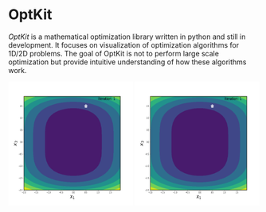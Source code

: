 # OptKit
*OptKit* is a mathematical optimization library written in python and still in development. It focuses on visualization of optimization algorithms for 1D/2D problems. The goal of OptKit is not to perform large scale optimization but provide intuitive understanding of how these algorithms work. 


<img src="optimization_animation_constant.gif" width="250" height="250"/> <img src="optimization_animation_minimization.gif" width="250" height="250"/>


<!-- 
![](optimization_animation_constant.gif)
![](optimization_animation_minimization.gif)
-->